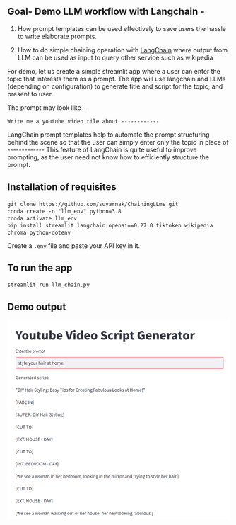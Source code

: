 ## Goal- Demo LLM workflow with Langchain -

1. How  prompt templates can be used effectively to save users the hassle to write elaborate prompts.

2. How to do simple chaining operation with [LangChain](https://python.langchain.com/en/latest/index.html) where output from LLM can be used as input to query other service such as wikipedia

 
For demo, let us create a simple streamlit app where a user can enter the topic that interests them as a prompt. The app will use langchain and LLMs (depending on configuration) to generate title and script for the topic, and present to user. 

The prompt may look like -

```
Write me a youtube video tile about ------------
```

LangChain prompt templates help to automate the prompt structuring behind the scene so that the user can simply enter only the topic in place of  -------------
This feature of LangChain is quite useful to improve prompting, as the user need not know how to efficiently structure the prompt.


## Installation of requisites

```
git clone https://github.com/suvarnak/ChainingLLms.git
conda create -n "llm_env" python=3.8
conda activate llm_env
pip install streamlit langchain openai==0.27.0 tiktoken wikipedia chroma python-dotenv
```
Create a `.env` file and paste your API key in it.

## To run the app
```
streamlit run llm_chain.py

```

## Demo output 

![Simple Chaining with Langchain](imgs/langchain_demo.png)
